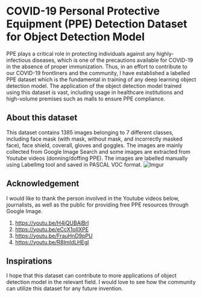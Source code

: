 # COVID-19 Personal Protective Equipment (PPE) Detection Dataset for Object Detection Model
PPE plays a critical role in protecting individuals against any highly-infectious diseases, which is one of the precautions available for COVID-19 in the absence of proper immunization. Thus, in an effort to contribute to our COVID-19 frontliners and the community, I have established a labelled PPE dataset which is the fundamental in training of any deep learning object detection model. The application of the object detection model trained using this dataset is vast, including usage in healthcare institutions and high-volume premises such as malls to ensure PPE compliance. 

## About this dataset
This dataset contains 1385 images belonging to 7 different classes, including face mask (with mask, without mask, and incorrectly masked face), face shield, coverall, gloves and goggles. The images are mainly collected from Google Image Search and some images are extracted from Youtube videos (donning/doffing PPE). The images are labelled manually using LabelImg tool and saved in PASCAL VOC format. 
![Imgur](https://i.imgur.com/6HFG87u.png)

## Acknowledgement
I would like to thank the person involved in the Youtube videos below, journalists, as well as the public for providing free PPE resources through Google Image. 

1. https://youtu.be/H4jQUBAlBrI
2. https://youtu.be/eCcX1oIIXPE
3. https://youtu.be/FrauHnD9pPU
4. https://youtu.be/R8lmIdLHEgI

## Inspirations
I hope that this dataset can contribute to more applications of object detection model in the relevant field. I would love to see how the community can utilize this dataset for any future invention. 
